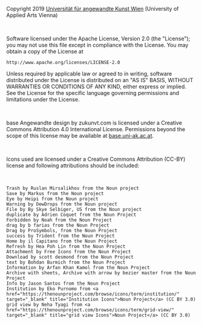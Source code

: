 Copyright 2019 [Universität für angewandte Kunst Wien](https://angewandte.at) (University of Applied Arts Vienna)

<br>

Software licensed under the Apache License, Version 2.0 (the "License");
you may not use this file except in compliance with the License.
You may obtain a copy of the License at

    http://www.apache.org/licenses/LICENSE-2.0

Unless required by applicable law or agreed to in writing, software
distributed under the License is distributed on an "AS IS" BASIS,
WITHOUT WARRANTIES OR CONDITIONS OF ANY KIND, either express or implied.
See the License for the specific language governing permissions and
limitations under the License.

<br>

base Angewandte design by zukunvt.com is licensed under a Creative Commons Attribution 4.0 International License. Permissions beyond the scope of this license may be available at [base.uni-ak.ac.at](https://base.uni-ak.ac.at).

<br>

Icons used are licensed under a Creative Commons Attribution (CC-BY) license and following attributions should be included:

<br>

```
Trash by Ruslan Mirsalikhov from the Noun project
Save by Markus from the Noun project
Eye by Heipi from the Noun project
Warning by DewDrops from the Noun project
File by By Skye Selbiger, US from the Noun project
duplicate by Adrien Coquet from the Noun Project
Forbidden by Noah from the Noun Project
drag by b farias from the Noun Project
Drag by ProSymbols, from the Noun Project
success by Trident from the Noun Project
Home by il Capitano from the Noun Project
Refresh by Hea Poh Lin from the Noun Project
Attachment by Free Icons from the Noun Project
Download by scott desmond from the Noun Project
text by Bohdan Burmich from the Noun Project
Information by Arfan Khan Kamol from the Noun Project
Archive with sheets, Archive with arrow by bezier master from the Noun Project
Info by Jason Santos from the Noun Project
Institution by Eko Purnomo from <a href="https://thenounproject.com/browse/icons/term/institution/" target="_blank" title="Institution Icons">Noun Project</a> (CC BY 3.0)
grid view by Neha Tyagi from <a href="https://thenounproject.com/browse/icons/term/grid-view/" target="_blank" title="grid view Icons">Noun Project</a> (CC BY 3.0)
```

